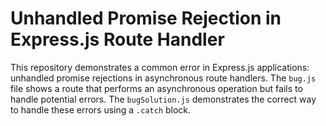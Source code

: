# Unhandled Promise Rejection in Express.js Route Handler

This repository demonstrates a common error in Express.js applications:  unhandled promise rejections in asynchronous route handlers.  The `bug.js` file shows a route that performs an asynchronous operation but fails to handle potential errors.  The `bugSolution.js` demonstrates the correct way to handle these errors using a `.catch` block.